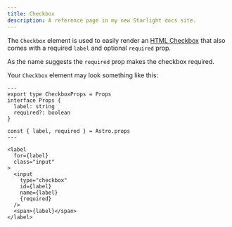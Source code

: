 ```yaml
---
title: Checkbox
description: A reference page in my new Starlight docs site.
---
```


The `Checkbox` element is used to easily render an [HTML Checkbox](https://www.w3schools.com/tags/att_input_type_checkbox.asp) that also comes with a required `label` and optional `required` prop.

As the name suggests the `required` prop makes the checkbox required.

Your `Checkbox` element may look something like this:

```astro
---
export type CheckboxProps = Props
interface Props {
  label: string
  required?: boolean
}

const { label, required } = Astro.props
---

<label
  for={label}
  class="input"
>
  <input
    type="checkbox"
    id={label}
    name={label}
    {required}
  />
  <span>{label}</span>
</label>
```
